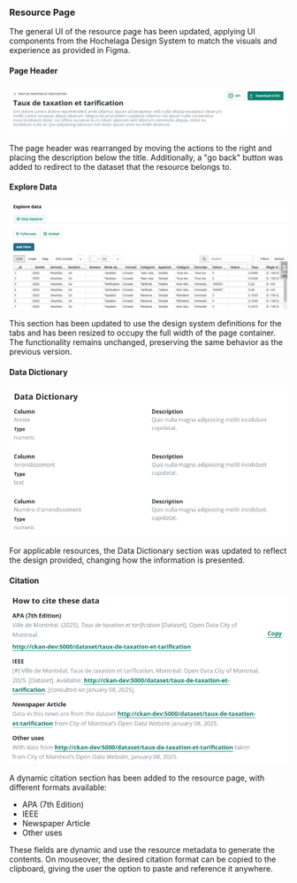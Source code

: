 ### Resource Page

The general UI of the resource page has been updated, applying UI components from the Hochelaga Design System to match the visuals and experience as provided in Figma.

#### Page Header

![Page Header](page-header.png)

The page header was rearranged by moving the actions to the right and placing the description below the title. Additionally, a "go back" button was added to redirect to the dataset that the resource belongs to.

#### Explore Data

![Explore Data](explore-data.png)

This section has been updated to use the design system definitions for the tabs and has been resized to occupy the full width of the page container. The functionality remains unchanged, preserving the same behavior as the previous version.

#### Data Dictionary

![Data Dictionary](data-dictionary.png)

For applicable resources, the Data Dictionary section was updated to reflect the design provided, changing how the information is presented.

#### Citation

![Citation](citation.png)

A dynamic citation section has been added to the resource page, with different formats available:
- APA (7th Edition)
- IEEE
- Newspaper Article
- Other uses

These fields are dynamic and use the resource metadata to generate the contents. On mouseover, the desired citation format can be copied to the clipboard, giving the user the option to paste and reference it anywhere.